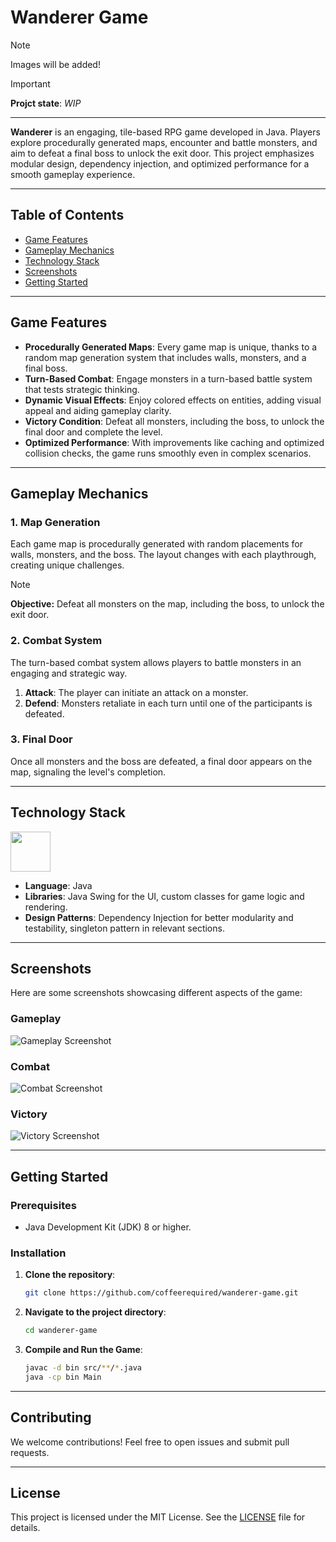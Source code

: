 
# Wanderer Game 

>[!NOTE]
>Images will be added!

>[!IMPORTANT]
>**Projct state**: *WIP*

---

**Wanderer** is an engaging, tile-based RPG game developed in Java. Players explore procedurally generated maps, encounter and battle monsters, and aim to defeat a final boss to unlock the exit door. This project emphasizes modular design, dependency injection, and optimized performance for a smooth gameplay experience.

---

## Table of Contents

- [Game Features](#game-features)
- [Gameplay Mechanics](#gameplay-mechanics)
- [Technology Stack](#technology-stack)
- [Screenshots](#screenshots)
- [Getting Started](#getting-started)

---

## Game Features

- **Procedurally Generated Maps**: Every game map is unique, thanks to a random map generation system that includes walls, monsters, and a final boss.
- **Turn-Based Combat**: Engage monsters in a turn-based battle system that tests strategic thinking.
- **Dynamic Visual Effects**: Enjoy colored effects on entities, adding visual appeal and aiding gameplay clarity.
- **Victory Condition**: Defeat all monsters, including the boss, to unlock the final door and complete the level.
- **Optimized Performance**: With improvements like caching and optimized collision checks, the game runs smoothly even in complex scenarios.

---

## Gameplay Mechanics

### 1. Map Generation

Each game map is procedurally generated with random placements for walls, monsters, and the boss. The layout changes with each playthrough, creating unique challenges.

> [!NOTE]
> **Objective:** Defeat all monsters on the map, including the boss, to unlock the exit door.

### 2. Combat System

The turn-based combat system allows players to battle monsters in an engaging and strategic way.

1. **Attack**: The player can initiate an attack on a monster.
2. **Defend**: Monsters retaliate in each turn until one of the participants is defeated.

### 3. Final Door

Once all monsters and the boss are defeated, a final door appears on the map, signaling the level's completion.

---

## Technology Stack

<img src="https://ai-tomatica.cz/wp-content/uploads/2023/11/4373217_java_logo_logos_icon.png" style="width: 64px; heigh: 64px">

- **Language**: Java
- **Libraries**: Java Swing for the UI, custom classes for game logic and rendering.
- **Design Patterns**: Dependency Injection for better modularity and testability, singleton pattern in relevant sections.

---

## Screenshots

Here are some screenshots showcasing different aspects of the game:

### Gameplay
![Gameplay Screenshot](images/gameplay_screenshot.png)

### Combat
![Combat Screenshot](images/combat_screenshot.png)

### Victory
![Victory Screenshot](images/victory_screenshot.png)

---

## Getting Started

### Prerequisites

- Java Development Kit (JDK) 8 or higher.

### Installation

1. **Clone the repository**:

    ```bash
    git clone https://github.com/coffeerequired/wanderer-game.git
    ```

2. **Navigate to the project directory**:

    ```bash
    cd wanderer-game
    ```

3. **Compile and Run the Game**:

    ```bash
    javac -d bin src/**/*.java
    java -cp bin Main
    ```

---

## Contributing

We welcome contributions! Feel free to open issues and submit pull requests.

---

## License

This project is licensed under the MIT License. See the [LICENSE](LICENSE) file for details.

